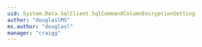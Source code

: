 ```yaml
---
uid: System.Data.SqlClient.SqlCommandColumnEncryptionSetting
author: "douglaslMS"
ms.author: "douglasl"
manager: "craigg"
---
```

